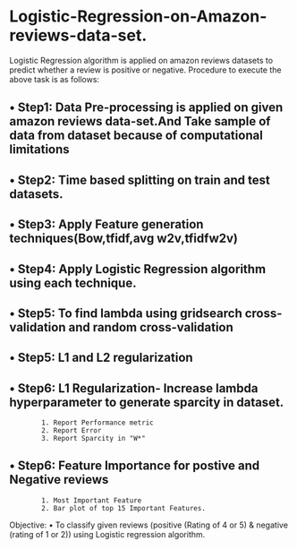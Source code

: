 # Logistic-Regression-on-Amazon-reviews-data-set.
Logistic Regression algorithm is applied on amazon reviews datasets to predict whether a review is positive or negative. 
Procedure to execute the above task is as follows: 
 ## • Step1: Data Pre-processing is applied on given amazon reviews data-set.And Take sample of data from dataset because of computational limitations 
 ## • Step2: Time based splitting on train and test datasets. 
 ## • Step3: Apply Feature generation techniques(Bow,tfidf,avg w2v,tfidfw2v)
 ## • Step4: Apply Logistic Regression algorithm using each technique.
 ## • Step5: To find lambda using gridsearch cross-validation and random cross-validation 
 ## • Step5: L1 and L2 regularization 
 ## • Step6: L1 Regularization- Increase lambda hyperparameter to generate sparcity in dataset.
            1. Report Performance metric
            2. Report Error 
            3. Report Sparcity in "W*"
 ## • Step6: Feature Importance for postive and Negative reviews 
            1. Most Important Feature
            2. Bar plot of top 15 Important Features.


Objective: • To classify given reviews (positive (Rating of 4 or 5) &amp; negative (rating of 1 or 2)) using Logistic regression algorithm.
